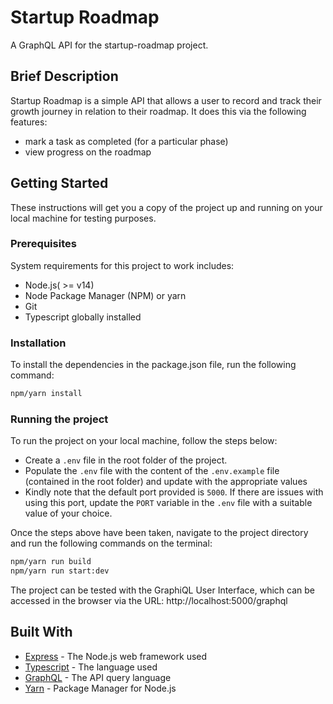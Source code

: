 # Startup Roadmap
A GraphQL API for the startup-roadmap project. 

## Brief Description
Startup Roadmap is a simple API that allows a user to record and track their growth journey in relation to their roadmap. It does this via the following features:
- mark a task as completed (for a particular phase)
- view progress on the roadmap


## Getting Started
These instructions will get you a copy of the project up and running on your local machine for testing purposes.

### Prerequisites
System requirements for this project to work includes:
- Node.js( >= v14)
- Node Package Manager (NPM) or yarn
- Git
- Typescript globally installed

### Installation
To install the dependencies in the package.json file, run the following command: 

```bash
npm/yarn install
```

### Running the project
To run the project on your local machine, follow the steps below:  

-  Create a `.env` file in the root folder of the project.
- Populate the `.env` file with the content of the `.env.example` file (contained in the root folder) and update with the appropriate values
- Kindly note that the default port provided is `5000`. If there are issues with using this port, update the `PORT` variable in the `.env` file with a suitable value of your choice.

Once the steps above have been taken, navigate to the project directory and run the following commands on the terminal:

```bash
npm/yarn run build
npm/yarn run start:dev
```

The project can be tested with the GraphiQL User Interface, which can be accessed in the browser via the URL: http://localhost:5000/graphql

## Built With
- [Express](https://expressjs.com/) - The Node.js web framework used
- [Typescript](https://www.typescriptlang.org/) - The language used
- [GraphQL](https://graphql.org/) - The API query language
- [Yarn](https://yarnpkg.com/) - Package Manager for Node.js

